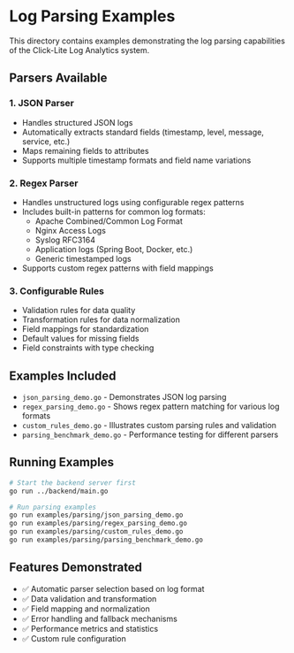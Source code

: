 # Log Parsing Examples

This directory contains examples demonstrating the log parsing capabilities of the Click-Lite Log Analytics system.

## Parsers Available

### 1. JSON Parser
- Handles structured JSON logs
- Automatically extracts standard fields (timestamp, level, message, service, etc.)
- Maps remaining fields to attributes
- Supports multiple timestamp formats and field name variations

### 2. Regex Parser
- Handles unstructured logs using configurable regex patterns
- Includes built-in patterns for common log formats:
  - Apache Combined/Common Log Format
  - Nginx Access Logs
  - Syslog RFC3164
  - Application logs (Spring Boot, Docker, etc.)
  - Generic timestamped logs
- Supports custom regex patterns with field mappings

### 3. Configurable Rules
- Validation rules for data quality
- Transformation rules for data normalization
- Field mappings for standardization
- Default values for missing fields
- Field constraints with type checking

## Examples Included

- `json_parsing_demo.go` - Demonstrates JSON log parsing
- `regex_parsing_demo.go` - Shows regex pattern matching for various log formats
- `custom_rules_demo.go` - Illustrates custom parsing rules and validation
- `parsing_benchmark_demo.go` - Performance testing for different parsers

## Running Examples

```bash
# Start the backend server first
go run ../backend/main.go

# Run parsing examples
go run examples/parsing/json_parsing_demo.go
go run examples/parsing/regex_parsing_demo.go
go run examples/parsing/custom_rules_demo.go
go run examples/parsing/parsing_benchmark_demo.go
```

## Features Demonstrated

- ✅ Automatic parser selection based on log format
- ✅ Data validation and transformation
- ✅ Field mapping and normalization
- ✅ Error handling and fallback mechanisms
- ✅ Performance metrics and statistics
- ✅ Custom rule configuration